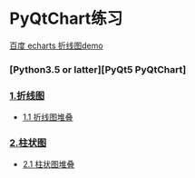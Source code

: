 # PyQtChart练习

[百度 echarts 折线图demo](http://echarts.baidu.com/examples.html#chart-type-line)

### [Python3.5 or latter][PyQt5 PyQtChart]

### [1.折线图](line/)
 - [1.1 折线图堆叠](line/LineStack.py)

### [2.柱状图](bar/)
 - [2.1 柱状图堆叠](bar/BarStack.py)